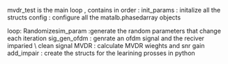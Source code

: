 mvdr_test is the main loop , contains in order : 
init_params : initalize all the structs 
config : configure all the matalb.phasedarray objects

loop: 
Randomizesim_param :generate the random parameters that change each iteration
sig_gen_ofdm : genrate an ofdm signal and the reciver imparied \ clean signal
MVDR  : calculate MVDR wieghts and snr gain
add_impair : create the structs for the learining prosses in python
